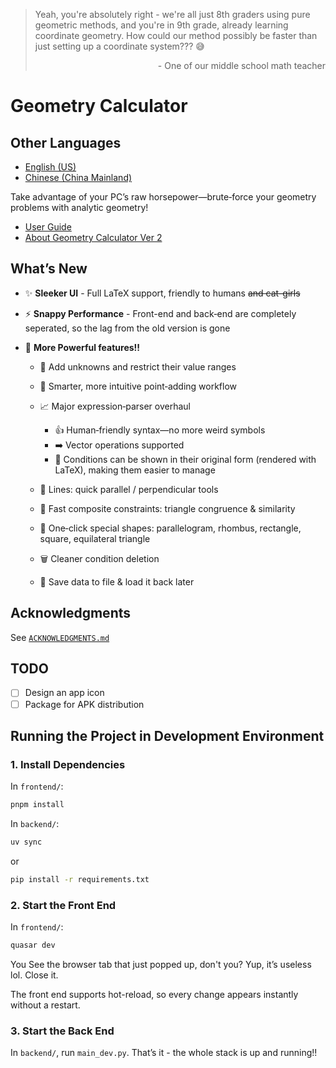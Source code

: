 > Yeah, you're absolutely right - we're all just 8th graders using pure geometric methods, and you're in 9th grade, already learning coordinate geometry.
How could our method possibly be faster than just setting up a coordinate system??? 😅
> <p align="right"> - One of our middle school math teacher</p>

# Geometry Calculator

## Other Languages

* [English (US)](README.md)
* [Chinese (China Mainland)](README.zh.md)

Take advantage of your PC’s raw horsepower—brute‑force your geometry problems with analytic geometry!

* [User Guide](frontend/src/pages/docs.md)
* [About Geometry Calculator Ver 2](frontend/src/pages/about.md)

## What’s New

* ✨ **Sleeker UI** - Full LaTeX support, friendly to humans ~~and cat-girls~~
* ⚡ **Snappy Performance** - Front-end and back‑end are completely seperated, so the lag from the old version is gone
* 💪 **More Powerful features!!**

  * 🔢 Add unknowns and restrict their value ranges
  * 📍 Smarter, more intuitive point‑adding workflow
  * 📈 Major expression‑parser overhaul

    * 👍 Human‑friendly syntax—no more weird symbols
    * ➡️ Vector operations supported
    * 📄 Conditions can be shown in their original form (rendered with LaTeX), making them easier to manage
  * 📐 Lines: quick parallel / perpendicular tools
  * 🔺 Fast composite constraints: triangle congruence & similarity
  * 🧩 One‑click special shapes: parallelogram, rhombus, rectangle, square, equilateral triangle
  * 🗑️ Cleaner condition deletion
  * 💾 Save data to file & load it back later

## Acknowledgments

See [`ACKNOWLEDGMENTS.md`](ACKNOWLEDGMENTS.md)

## TODO

* [ ] Design an app icon
* [ ] Package for APK distribution

## Running the Project in Development Environment

### 1. Install Dependencies

In `frontend/`:

```bash
pnpm install
```

In `backend/`:

```bash
uv sync
```

or

```bash
pip install -r requirements.txt
```

### 2. Start the Front End

In `frontend/`:

```bash
quasar dev
```

You See the browser tab that just popped up, don't you? Yup, it’s useless lol. Close it.

The front end supports hot-reload, so every change appears instantly without a restart.

### 3. Start the Back End

In `backend/`, run `main_dev.py`. That’s it - the whole stack is up and running!! 

